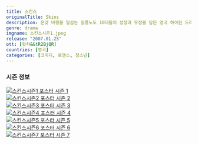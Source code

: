 ```yaml
---
title: 스킨스
originalTitle: Skins
description: 온갖 비행을 일삼는 질풍노도 10대들의 성장과 우정을 담은 영국 하이틴 드라마
genre: drama
imgname: 스킨스시즌1.jpeg
release: "2007.01.25"
ott: [왓챠&&tR2BjQR]
countries: [영국]
categories: [코미디, 로맨스, 청소년]
---
```


### 시즌 정보

<div class="season-list">
<div class="item">
<a href="/drama/스킨스시즌1" >
<img src="/poster/스킨스시즌1.jpeg" alt="스킨스시즌1 포스터 ">
시즌 1</a>
</div>

<div class="item">
<a href="/drama/스킨스시즌2" >
<img src="/poster/스킨스시즌2.jpeg" alt="스킨스시즌2 포스터 ">
시즌 2</a>
</div>

<div class="item">
<a href="/drama/스킨스시즌3" >
<img src="/poster/스킨스시즌3.jpeg" alt="스킨스시즌3 포스터 ">
시즌 3</a>
</div>

<div class="item">
<a href="/drama/스킨스시즌4" >
<img src="/poster/스킨스시즌4.jpeg" alt="스킨스시즌4 포스터 ">
시즌 4</a>
</div>

<div class="item">
<a href="/drama/스킨스시즌5" >
<img src="/poster/스킨스시즌5.jpeg" alt="스킨스시즌5 포스터 ">
시즌 5</a>
</div>

<div class="item">
<a href="/drama/스킨스시즌6" >
<img src="/poster/스킨스시즌6.jpeg" alt="스킨스시즌6 포스터 ">
시즌 6</a>
</div>

<div class="item">
<a href="/drama/스킨스시즌7" >
<img src="/poster/스킨스시즌7.jpeg" alt="스킨스시즌7 포스터 ">
시즌 7</a>
</div>
</div>
